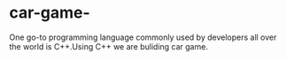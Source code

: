 # car-game-
One go-to programming language commonly used by developers all over the world is C++.Using C++ we are buliding car  game. 
